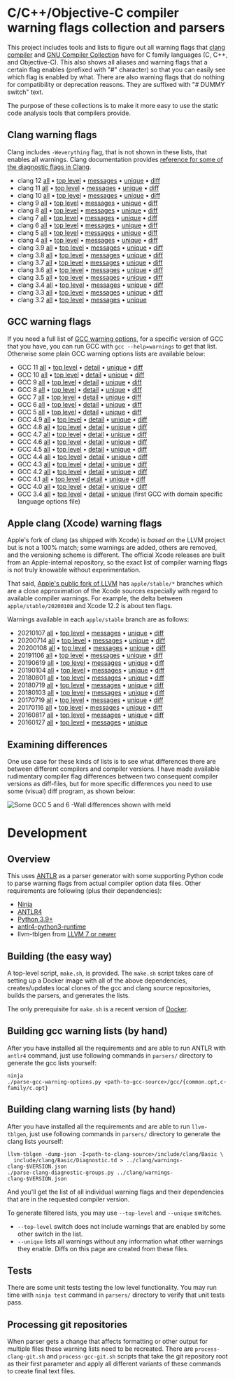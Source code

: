 # C/C++/Objective-C compiler warning flags collection and parsers

This project includes tools and lists to figure out all warning flags
that [clang compiler](http://clang.llvm.org/) and
[GNU Compiler Collection](https://gcc.gnu.org/) have for C family
languages (C, C++, and Objective-C). This also shows all aliases and
warning flags that a certain flag enables (prefixed with "#"
character) so that you can easily see which flag is enabled by
what. There are also warning flags that do nothing for compatibility
or deprecation reasons. They are suffixed with "# DUMMY switch" text.

The purpose of these collections is to make it more easy to use the
static code analysis tools that compilers provide.

## Clang warning flags

Clang includes `-Weverything` flag, that is not shown in these lists,
that enables all warnings. Clang documentation provides
[reference for some of the diagnostic flags in Clang](https://clang.llvm.org/docs/DiagnosticsReference.html).

* clang 12 [all](clang/warnings-clang-12.txt)
  • [top level](clang/warnings-clang-top-level-12.txt)
  • [messages](clang/warnings-clang-messages-12.txt)
  • [unique](clang/warnings-clang-unique-12.txt)
  • [diff](clang/warnings-clang-diff-11-12.txt)
* clang 11 [all](clang/warnings-clang-11.txt)
  • [top level](clang/warnings-clang-top-level-11.txt)
  • [messages](clang/warnings-clang-messages-11.txt)
  • [unique](clang/warnings-clang-unique-11.txt)
  • [diff](clang/warnings-clang-diff-10-11.txt)
* clang 10 [all](clang/warnings-clang-10.txt)
  • [top level](clang/warnings-clang-top-level-10.txt)
  • [messages](clang/warnings-clang-messages-10.txt)
  • [unique](clang/warnings-clang-unique-10.txt)
  • [diff](clang/warnings-clang-diff-9-10.txt)
* clang 9 [all](clang/warnings-clang-9.txt)
  • [top level](clang/warnings-clang-top-level-9.txt)
  • [messages](clang/warnings-clang-messages-9.txt)
  • [unique](clang/warnings-clang-unique-9.txt)
  • [diff](clang/warnings-clang-diff-8-9.txt)
* clang 8 [all](clang/warnings-clang-8.txt)
  • [top level](clang/warnings-clang-top-level-8.txt)
  • [messages](clang/warnings-clang-messages-8.txt)
  • [unique](clang/warnings-clang-unique-8.txt)
  • [diff](clang/warnings-clang-diff-7-8.txt)
* clang 7 [all](clang/warnings-clang-7.txt)
  • [top level](clang/warnings-clang-top-level-7.txt)
  • [messages](clang/warnings-clang-messages-7.txt)
  • [unique](clang/warnings-clang-unique-7.txt)
  • [diff](clang/warnings-clang-diff-6-7.txt)
* clang 6 [all](clang/warnings-clang-6.txt)
  • [top level](clang/warnings-clang-top-level-6.txt)
  • [messages](clang/warnings-clang-messages-6.txt)
  • [unique](clang/warnings-clang-unique-6.txt)
  • [diff](clang/warnings-clang-diff-5-6.txt)
* clang 5 [all](clang/warnings-clang-5.txt)
  • [top level](clang/warnings-clang-top-level-5.txt)
  • [messages](clang/warnings-clang-messages-5.txt)
  • [unique](clang/warnings-clang-unique-5.txt)
  • [diff](clang/warnings-clang-diff-4-5.txt)
* clang 4 [all](clang/warnings-clang-4.txt)
  • [top level](clang/warnings-clang-top-level-4.txt)
  • [messages](clang/warnings-clang-messages-4.txt)
  • [unique](clang/warnings-clang-unique-4.txt)
  • [diff](clang/warnings-clang-diff-3.9-4.txt)
* clang 3.9 [all](clang/warnings-clang-3.9.txt)
  • [top level](clang/warnings-clang-top-level-3.9.txt)
  • [messages](clang/warnings-clang-messages-3.9.txt)
  • [unique](clang/warnings-clang-unique-3.9.txt)
  • [diff](clang/warnings-clang-diff-3.8-3.9.txt)
* clang 3.8 [all](clang/warnings-clang-3.8.txt)
  • [top level](clang/warnings-clang-top-level-3.8.txt)
  • [messages](clang/warnings-clang-messages-3.8.txt)
  • [unique](clang/warnings-clang-unique-3.8.txt)
  • [diff](clang/warnings-clang-diff-3.7-3.8.txt)
* clang 3.7 [all](clang/warnings-clang-3.7.txt)
  • [top level](clang/warnings-clang-top-level-3.7.txt)
  • [messages](clang/warnings-clang-messages-3.7.txt)
  • [unique](clang/warnings-clang-unique-3.7.txt)
  • [diff](clang/warnings-clang-diff-3.6-3.7.txt)
* clang 3.6 [all](clang/warnings-clang-3.6.txt)
  • [top level](clang/warnings-clang-top-level-3.6.txt)
  • [messages](clang/warnings-clang-messages-3.6.txt)
  • [unique](clang/warnings-clang-unique-3.6.txt)
  • [diff](clang/warnings-clang-diff-3.5-3.6.txt)
* clang 3.5 [all](clang/warnings-clang-3.5.txt)
  • [top level](clang/warnings-clang-top-level-3.5.txt)
  • [messages](clang/warnings-clang-messages-3.5.txt)
  • [unique](clang/warnings-clang-unique-3.5.txt)
  • [diff](clang/warnings-clang-diff-3.4-3.5.txt)
* clang 3.4 [all](clang/warnings-clang-3.4.txt)
  • [top level](clang/warnings-clang-top-level-3.4.txt)
  • [messages](clang/warnings-clang-messages-3.4.txt)
  • [unique](clang/warnings-clang-unique-3.4.txt)
  • [diff](clang/warnings-clang-diff-3.3-3.4.txt)
* clang 3.3 [all](clang/warnings-clang-3.3.txt)
  • [top level](clang/warnings-clang-top-level-3.3.txt)
  • [messages](clang/warnings-clang-messages-3.3.txt)
  • [unique](clang/warnings-clang-unique-3.3.txt)
  • [diff](clang/warnings-clang-diff-3.2-3.3.txt)
* clang 3.2 [all](clang/warnings-clang-3.2.txt)
  • [top level](clang/warnings-clang-top-level-3.2.txt)
  • [messages](clang/warnings-clang-messages-3.2.txt)
  • [unique](clang/warnings-clang-unique-3.2.txt)

## GCC warning flags

If you need a full list of
[GCC warning options](https://gcc.gnu.org/onlinedocs/gcc/Warning-Options.html),
for a specific version of GCC that you have, you can run GCC with `gcc
--help=warnings` to get that list. Otherwise some plain GCC warning
options lists are available below:

* GCC 11 [all](gcc/warnings-gcc-11.txt)
  • [top level](gcc/warnings-gcc-top-level-11.txt)
  • [detail](gcc/warnings-gcc-detail-11.txt)
  • [unique](gcc/warnings-gcc-unique-11.txt)
  • [diff](gcc/warnings-gcc-diff-10-11.txt)
* GCC 10 [all](gcc/warnings-gcc-10.txt)
  • [top level](gcc/warnings-gcc-top-level-10.txt)
  • [detail](gcc/warnings-gcc-detail-10.txt)
  • [unique](gcc/warnings-gcc-unique-10.txt)
  • [diff](gcc/warnings-gcc-diff-9-10.txt)
* GCC 9 [all](gcc/warnings-gcc-9.txt)
  • [top level](gcc/warnings-gcc-top-level-9.txt)
  • [detail](gcc/warnings-gcc-detail-9.txt)
  • [unique](gcc/warnings-gcc-unique-9.txt)
  • [diff](gcc/warnings-gcc-diff-8-9.txt)
* GCC 8 [all](gcc/warnings-gcc-8.txt)
  • [top level](gcc/warnings-gcc-top-level-8.txt)
  • [detail](gcc/warnings-gcc-detail-8.txt)
  • [unique](gcc/warnings-gcc-unique-8.txt)
  • [diff](gcc/warnings-gcc-diff-7-8.txt)
* GCC 7 [all](gcc/warnings-gcc-7.txt)
  • [top level](gcc/warnings-gcc-top-level-7.txt)
  • [detail](gcc/warnings-gcc-detail-7.txt)
  • [unique](gcc/warnings-gcc-unique-7.txt)
  • [diff](gcc/warnings-gcc-diff-6-7.txt)
* GCC 6 [all](gcc/warnings-gcc-6.txt)
  • [top level](gcc/warnings-gcc-top-level-6.txt)
  • [detail](gcc/warnings-gcc-detail-6.txt)
  • [unique](gcc/warnings-gcc-unique-6.txt)
  • [diff](gcc/warnings-gcc-diff-5-6.txt)
* GCC 5 [all](gcc/warnings-gcc-5.txt)
  • [top level](gcc/warnings-gcc-top-level-5.txt)
  • [detail](gcc/warnings-gcc-detail-5.txt)
  • [unique](gcc/warnings-gcc-unique-5.txt)
  • [diff](gcc/warnings-gcc-diff-4.9-5.txt)
* GCC 4.9 [all](gcc/warnings-gcc-4.9.txt)
  • [top level](gcc/warnings-gcc-top-level-4.9.txt)
  • [detail](gcc/warnings-gcc-detail-4.9.txt)
  • [unique](gcc/warnings-gcc-unique-4.9.txt)
  • [diff](gcc/warnings-gcc-diff-4.8-4.9.txt)
* GCC 4.8 [all](gcc/warnings-gcc-4.8.txt)
  • [top level](gcc/warnings-gcc-top-level-4.8.txt)
  • [detail](gcc/warnings-gcc-detail-4.8.txt)
  • [unique](gcc/warnings-gcc-unique-4.8.txt)
  • [diff](gcc/warnings-gcc-diff-4.7-4.8.txt)
* GCC 4.7 [all](gcc/warnings-gcc-4.7.txt)
  • [top level](gcc/warnings-gcc-top-level-4.7.txt)
  • [detail](gcc/warnings-gcc-detail-4.7.txt)
  • [unique](gcc/warnings-gcc-unique-4.7.txt)
  • [diff](gcc/warnings-gcc-diff-4.6-4.7.txt)
* GCC 4.6 [all](gcc/warnings-gcc-4.6.txt)
  • [top level](gcc/warnings-gcc-top-level-4.6.txt)
  • [detail](gcc/warnings-gcc-detail-4.6.txt)
  • [unique](gcc/warnings-gcc-unique-4.6.txt)
  • [diff](gcc/warnings-gcc-diff-4.5-4.6.txt)
* GCC 4.5 [all](gcc/warnings-gcc-4.5.txt)
  • [top level](gcc/warnings-gcc-top-level-4.5.txt)
  • [detail](gcc/warnings-gcc-detail-4.5.txt)
  • [unique](gcc/warnings-gcc-unique-4.5.txt)
  • [diff](gcc/warnings-gcc-diff-4.4-4.5.txt)
* GCC 4.4 [all](gcc/warnings-gcc-4.4.txt)
  • [top level](gcc/warnings-gcc-top-level-4.4.txt)
  • [detail](gcc/warnings-gcc-detail-4.4.txt)
  • [unique](gcc/warnings-gcc-unique-4.4.txt)
  • [diff](gcc/warnings-gcc-diff-4.3-4.4.txt)
* GCC 4.3 [all](gcc/warnings-gcc-4.3.txt)
  • [top level](gcc/warnings-gcc-top-level-4.3.txt)
  • [detail](gcc/warnings-gcc-detail-4.3.txt)
  • [unique](gcc/warnings-gcc-unique-4.3.txt)
  • [diff](gcc/warnings-gcc-diff-4.2-4.3.txt)
* GCC 4.2 [all](gcc/warnings-gcc-4.2.txt)
  • [top level](gcc/warnings-gcc-top-level-4.2.txt)
  • [detail](gcc/warnings-gcc-detail-4.2.txt)
  • [unique](gcc/warnings-gcc-unique-4.2.txt)
  • [diff](gcc/warnings-gcc-diff-4.1-4.2.txt)
* GCC 4.1 [all](gcc/warnings-gcc-4.1.txt)
  • [top level](gcc/warnings-gcc-top-level-4.1.txt)
  • [detail](gcc/warnings-gcc-detail-4.1.txt)
  • [unique](gcc/warnings-gcc-unique-4.1.txt)
  • [diff](gcc/warnings-gcc-diff-4.0-4.1.txt)
* GCC 4.0 [all](gcc/warnings-gcc-4.0.txt)
  • [top level](gcc/warnings-gcc-top-level-4.0.txt)
  • [detail](gcc/warnings-gcc-detail-4.0.txt)
  • [unique](gcc/warnings-gcc-unique-4.0.txt)
  • [diff](gcc/warnings-gcc-diff-3.4-4.0.txt)
* GCC 3.4 [all](gcc/warnings-gcc-3.4.txt)
  • [top level](gcc/warnings-gcc-top-level-3.4.txt)
  • [detail](gcc/warnings-gcc-detail-3.4.txt)
  • [unique](gcc/warnings-gcc-unique-3.4.txt)
  (first GCC with domain specific language options file)

## Apple clang (Xcode) warning flags

Apple's fork of clang (as shipped with Xcode) is _based on_ the LLVM project but
is not a 100% match; some warnings are added, others are removed, and the
versioning scheme is different. The official Xcode releases are built from an
Apple-internal repository, so the exact list of compiler warning flags is not
truly knowable without experimentation.

That said, [Apple's public fork of LLVM](https://github.com/apple/llvm-project)
has `apple/stable/*` branches which are a close approximation of the Xcode
sources especially with regard to available compiler warnings. For example, the
delta between `apple/stable/20200108` and Xcode 12.2 is about ten flags.

Warnings available in each `apple/stable` branch are as follows:

* 20210107 [all](xcode/warnings-xcode-20210107.txt)
  • [top level](xcode/warnings-xcode-top-level-20210107.txt)
  • [messages](xcode/warnings-xcode-messages-20210107.txt)
  • [unique](xcode/warnings-xcode-unique-20210107.txt)
  • [diff](xcode/warnings-xcode-diff-20200714-20210107.txt)
* 20200714 [all](xcode/warnings-xcode-20200714.txt)
  • [top level](xcode/warnings-xcode-top-level-20200714.txt)
  • [messages](xcode/warnings-xcode-messages-20200714.txt)
  • [unique](xcode/warnings-xcode-unique-20200714.txt)
  • [diff](xcode/warnings-xcode-diff-20200108-20200714.txt)
* 20200108 [all](xcode/warnings-xcode-20200108.txt)
  • [top level](xcode/warnings-xcode-top-level-20200108.txt)
  • [messages](xcode/warnings-xcode-messages-20200108.txt)
  • [unique](xcode/warnings-xcode-unique-20200108.txt)
  • [diff](xcode/warnings-xcode-diff-20191106-20200108.txt)
* 20191106 [all](xcode/warnings-xcode-20191106.txt)
  • [top level](xcode/warnings-xcode-top-level-20191106.txt)
  • [messages](xcode/warnings-xcode-messages-20191106.txt)
  • [unique](xcode/warnings-xcode-unique-20191106.txt)
  • [diff](xcode/warnings-xcode-diff-20190619-20191106.txt)
* 20190619 [all](xcode/warnings-xcode-20190619.txt)
  • [top level](xcode/warnings-xcode-top-level-20190619.txt)
  • [messages](xcode/warnings-xcode-messages-20190619.txt)
  • [unique](xcode/warnings-xcode-unique-20190619.txt)
  • [diff](xcode/warnings-xcode-diff-20190104-20190619.txt)
* 20190104 [all](xcode/warnings-xcode-20190104.txt)
  • [top level](xcode/warnings-xcode-top-level-20190104.txt)
  • [messages](xcode/warnings-xcode-messages-20190104.txt)
  • [unique](xcode/warnings-xcode-unique-20190104.txt)
  • [diff](xcode/warnings-xcode-diff-20180801-20190104.txt)
* 20180801 [all](xcode/warnings-xcode-20180801.txt)
  • [top level](xcode/warnings-xcode-top-level-20180801.txt)
  • [messages](xcode/warnings-xcode-messages-20180801.txt)
  • [unique](xcode/warnings-xcode-unique-20180801.txt)
  • [diff](xcode/warnings-xcode-diff-20180719-20180801.txt)
* 20180719 [all](xcode/warnings-xcode-20180719.txt)
  • [top level](xcode/warnings-xcode-top-level-20180719.txt)
  • [messages](xcode/warnings-xcode-messages-20180719.txt)
  • [unique](xcode/warnings-xcode-unique-20180719.txt)
  • [diff](xcode/warnings-xcode-diff-20180103-20180719.txt)
* 20180103 [all](xcode/warnings-xcode-20180103.txt)
  • [top level](xcode/warnings-xcode-top-level-20180103.txt)
  • [messages](xcode/warnings-xcode-messages-20180103.txt)
  • [unique](xcode/warnings-xcode-unique-20180103.txt)
  • [diff](xcode/warnings-xcode-diff-20170719-20180103.txt)
* 20170719 [all](xcode/warnings-xcode-20170719.txt)
  • [top level](xcode/warnings-xcode-top-level-20170719.txt)
  • [messages](xcode/warnings-xcode-messages-20170719.txt)
  • [unique](xcode/warnings-xcode-unique-20170719.txt)
  • [diff](xcode/warnings-xcode-diff-20170116-20170719.txt)
* 20170116 [all](xcode/warnings-xcode-20170116.txt)
  • [top level](xcode/warnings-xcode-top-level-20170116.txt)
  • [messages](xcode/warnings-xcode-messages-20170116.txt)
  • [unique](xcode/warnings-xcode-unique-20170116.txt)
  • [diff](xcode/warnings-xcode-diff-20160817-20170116.txt)
* 20160817 [all](xcode/warnings-xcode-20160817.txt)
  • [top level](xcode/warnings-xcode-top-level-20160817.txt)
  • [messages](xcode/warnings-xcode-messages-20160817.txt)
  • [unique](xcode/warnings-xcode-unique-20160817.txt)
  • [diff](xcode/warnings-xcode-diff-20160127-20160817.txt)
* 20160127 [all](xcode/warnings-xcode-20160127.txt)
  • [top level](xcode/warnings-xcode-top-level-20160127.txt)
  • [messages](xcode/warnings-xcode-messages-20160127.txt)
  • [unique](xcode/warnings-xcode-unique-20160127.txt)

## Examining differences

One use case for these kinds of lists is to see what differences there
are between different compilers and compiler versions. I have made
available rudimentary compiler flag differences between two consequent
compiler versions as diff-files, but for more specific differences you
need to use some (visual) diff program, as shown below:

![Some GCC 5 and 6 -Wall differences shown with meld](gcc/meld-gcc-5-6-wall.png)

# Development

## Overview

This uses [ANTLR](http://www.antlr.org/) as a parser generator with
some supporting Python code to parse warning flags from actual
compiler option data files. Other requirements are following (plus
their dependencies):

* [Ninja](https://ninja-build.org/)
* [ANTLR4](http://www.antlr.org/)
* [Python 3.9+](https://www.python.org/)
* [antlr4-python3-runtime](https://pypi.python.org/pypi/antlr4-python3-runtime/)
* llvm-tblgen from [LLVM 7 or newer](https://llvm.org/)

## Building (the easy way)

A top-level script, `make.sh`, is provided. The `make.sh` script takes
care of setting up a Docker image with all of the above dependencies,
creates/updates local clones of the gcc and clang source repositories,
builds the parsers, and generates the lists.

The only prerequisite for `make.sh` is a recent version of [Docker](https://www.docker.com).

## Building gcc warning lists (by hand)

After you have installed all the requirements and are able to run
ANTLR with `antlr4` command, just use following commands in `parsers/`
directory to generate the gcc lists yourself:

    ninja
    ./parse-gcc-warning-options.py <path-to-gcc-source>/gcc/{common.opt,c-family/c.opt}

## Building clang warning lists (by hand)

After you have installed all the requirements and are able to run
`llvm-tblgen`, just use following commands in `parsers/` directory to
generate the clang lists yourself:

    llvm-tblgen -dump-json -I<path-to-clang-source>/include/clang/Basic \
      include/clang/Basic/Diagnostic.td > ../clang/warnings-clang-$VERSION.json
    ./parse-clang-diagnostic-groups.py ../clang/warnings-clang-$VERSION.json

And you'll get the list of all individual warning flags and their
dependencies that are in the requested compiler version.

To generate filtered lists, you may use `--top-level` and `--unique`
switches.

* `--top-level` switch does not include warnings that are enabled by
  some other switch in the list.
* `--unique` lists all warnings without any information what other
  warnings they enable. Diffs on this page are created from these
  files.

## Tests

There are some unit tests testing the low level functionality. You may
run time with `ninja test` command in `parsers/` directory to verify
that unit tests pass.

## Processing git repositories

When parser gets a change that affects formatting or other output for
multiple files these warning lists need to be recreated. There are
`process-clang-git.sh` and `process-gcc-git.sh` scripts that take the
git repository root as their first parameter and apply all different
variants of these commands to create final text files.
